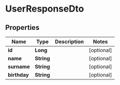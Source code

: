 
# UserResponseDto

## Properties
Name | Type | Description | Notes
------------ | ------------- | ------------- | -------------
**id** | **Long** |  |  [optional]
**name** | **String** |  |  [optional]
**surname** | **String** |  |  [optional]
**birthday** | **String** |  |  [optional]



